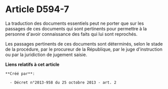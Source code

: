 # Article D594-7

La traduction des documents essentiels peut ne porter que sur les passages de ces documents qui sont pertinents pour
permettre à la personne d'avoir connaissance des faits qui lui sont reprochés.

Les passages pertinents de ces documents sont déterminés, selon le stade de la procédure, par le procureur de la République,
par le juge d'instruction ou par la juridiction de jugement saisie.

**Liens relatifs à cet article**

	**Créé par**:

	  - Décret n°2013-958 du 25 octobre 2013 - art. 2
